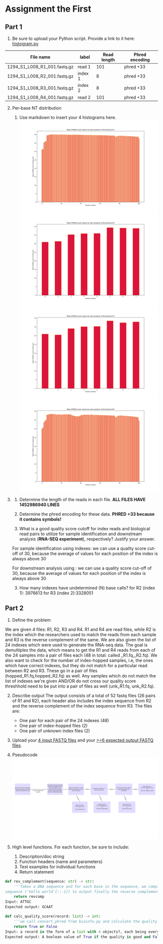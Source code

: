 # Assignment the First

## Part 1
1. Be sure to upload your Python script. Provide a link to it here: [histogram.py](histogram.py)

| File name | label | Read length | Phred encoding |
|---|---|---|---|
| 1294_S1_L008_R1_001.fastq.gz | read 1  | 101 | phred +33 |
| 1294_S1_L008_R2_001.fastq.gz | index 1  | 8 | phred +33 |
| 1294_S1_L008_R3_001.fastq.gz | index 2 | 8 | phred +33  |
| 1294_S1_L008_R4_001.fastq.gz | read 2 | 101 | phred +33  |

2. Per-base NT distribution
    1. Use markdown to insert your 4 histograms here.
    ![](https://github.com/veryshiny/Demultiplex/blob/master/Assignment-the-first/R1_hist.png)
    ![](https://github.com/veryshiny/Demultiplex/blob/master/Assignment-the-first/R2_hist.png)
    ![](https://github.com/veryshiny/Demultiplex/blob/master/Assignment-the-first/R3_hist.png)
    ![](https://github.com/veryshiny/Demultiplex/blob/master/Assignment-the-first/R4_hist.png)

3.  1. Determine the length of the reads in each file. **ALL FILES HAVE 1452986940 LINES**
    2. Determine the phred encoding for these data. **PHRED +33 because it contains symbols!**

    3.	What is a good quality score cutoff for index reads and biological read pairs to utilize for sample identification and downstream analysis (**RNA-SEQ experiment**), respectively? Justify your answer.

    For sample identification using indexes: we can use a quality score cut-off of 30, because the average of values for each position of the index is always above 30

    For downstream analysis using : we can use a quality score cut-off of 30, because the average of values for each position of the index is always above 30


    3.	How many indexes have undetermined (N) base calls? 
    for R2 (index 1): 3976613
    for R3 (index 2):3328051

    
## Part 2
1. Define the problem

We are given 4 files: R1, R2, R3 and R4. R1 and R4 are read files, while R2 is the index which the researchers used to match the reads from each sample and R3 is the reverse complement of the same. We are also given the list of 24 indexes which were used to generate the RNA-seq data. The goal is demultiplex the data, which means to get the R1 and R4 reads from each of the 24 samples into a pair of files each (48 in total: called <index>_R1.fq,<index>_R2.fq). We also want to check for the number of index-hopped samples, i.e, the ones which have correct indexes, but they do not match for a particular read between R2 and R3. These go in a pair of files (hopped_R1.fq,hopped_R2.fq) as well. Any samples which do not match the list of indexes we're given AND/OR do not cross our quality score threshhold need to be put into a pair of files as well (unk_R1.fq, unk_R2.fq).


   
2. Describe output
   The output consists of a total of 52 fastq files (26 pairs of R1 and R2), each header also includes the index sequence from R2 and the reverse complement of the index sequence from R3. The files are:
   - One pair for each pair of the 24 indexes (48)
   - One pair of index-hopped files (2)
   - One pair of unknown index files (2)
   
3. Upload your [4 input FASTQ files](../TEST-input_FASTQ) and your [>=6 expected output FASTQ files](../TEST-output_FASTQ).
4. Pseudocode
   ![](https://github.com/veryshiny/Demultiplex/blob/master/Assignment-the-first/pseudocode.png?raw=true)
5. High level functions. For each function, be sure to include:
    1. Description/doc string
    2. Function headers (name and parameters)
    3. Test examples for individual functions
    4. Return statement

```python
def rev_complement(sequence: str) -> str:
    '''Takes a DNA sequence and for each base in the sequence, we complement it with the associated base i.e, A>T, G>C, C>G, T>A. We then reverse the
sequence ('hello world'[::-1]) to output finally the reverse complement'''
    return revcomp
Input: ATTGC
Expected output: GCAAT
```

```python
def calc_quality_score(record: list) -> int:
    '''we call convert_phred from bioinfo.py and calculate the quality score, check if quality good or not'''
    return True or False
Input: a record in the form of a list with 4 objects?, each being every line of the record
Expected output: A boolean value of True if the quality is good and False if the quality is bad.
```
